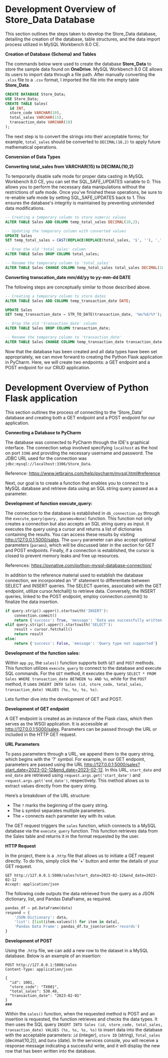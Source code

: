 # Development Overview of Store_Data Database

This section outlines the steps taken to develop the Store_Data database, detailing the creation of the database, table structures, and the data import process utilized in MySQL Workbench 8.0 CE.

**Creation of Database (Schema) and Tables**

The commands below were used to create the database **Store\_Data** to store the sample data found on **OneDrive**. 
MySQL Workbench 8.0 CE allows its users to import data through a file path. After manually converting the `.xlsx` file to a `.csv` format, I imported the file into the empty table **Store\_Data**. 

```sql
CREATE DATABASE Store_Data;
USE Store_Data;
CREATE TABLE Sales(
  id INT,
  store_code VARCHAR(10),
  total_sales VARCHAR(15),
  transaction_date VARCHAR(10)
);
```

The next step is to convert the strings into their acceptable forms; for example, `total_sales` should be converted to `DECIMAL(10,2)` to apply future mathematical operations.

**Conversion of Data Types**

**Converting total_sales from VARCHAR(15) to DECIMAL(10,2)**

To temporarily disable safe mode for proper data casting in MySQL Workbench 8.0 CE, you can set the SQL_SAFE_UPDATES variable to 0. This allows you to perform the necessary data manipulations without the restrictions of safe mode. Once you've finished these operations, be sure to re-enable safe mode by setting SQL_SAFE_UPDATES back to 1. This ensures the database's integrity is maintained by preventing unintended data modifications.

```sql
-- Creating a temporary column to store numeric values
ALTER TABLE Sales ADD COLUMN temp_total_sales DECIMAL(10,2);

-- Updating the temporary column with converted values
UPDATE Sales
SET temp_total_sales = CAST(REPLACE(REPLACE(total_sales, '$', ''), ',', '') AS DECIMAL(10,2));

-- Drop the old 'total_sales' column
ALTER TABLE Sales DROP COLUMN total_sales;

-- Rename the temporary column to 'total_sales'
ALTER TABLE Sales CHANGE COLUMN temp_total_sales total_sales DECIMAL(10,2);
```
**Converting transcation_date mm/dd/yy to yy-mm-dd DATE**

The following steps are conceptually similar to those described above.

```sql
-- Creating a temporary column to store dates
ALTER TABLE Sales ADD COLUMN temp_transaction_date DATE;

UPDATE Sales
SET temp_transaction_date = STR_TO_DATE(transaction_date, '%m/%d/%Y');

-- Drop the old 'transaction_date' column
ALTER TABLE Sales DROP COLUMN transaction_date;

-- Rename the temporary column to 'transaction_date'
ALTER TABLE Sales CHANGE COLUMN temp_transaction_date transaction_date DATE;
```

Now that the database has been created and all data types have been set appropriately, we can move forward to creating the Python Flask application in PyCharm. Here, we will create two endpoints: a GET endpoint and a POST endpoint for our CRUD application.

# Development Overview of Python Flask application

This section outlines the process of connecting to the 'Store_Data' database and creating both a GET endpoint and a POST endpoint for our application.

**Connecting a Database to PyCharm**

The database was connected to PyCharm through the IDE's graphical interface. 
The connection setup involved specifying `localhost` as the host on port `3306` and providing the necessary username and password. 
The JDBC URL used for the connection was `jdbc:mysql://localhost:3306/Store_Data`.

Reference: https://www.jetbrains.com/help/pycharm/mysql.html#reference

Next, our goal is to create a function that enables you to connect to a MySQL database and retrieve data using an SQL string query passed as a parameter.

**Development of function execute_query:**

The connection to the database is established in `db_connection.py` through the `execute_query(query, params=None)` function. This function not only creates a connection but also accepts an SQL string query as input. It executes the query using a cursor and returns a list of dictionaries containing the results. You can access these results by visiting http://127.0.0.1:5000/sales. The `query` parameter can also accept optional parameters (`params`), which will be discussed later in the section for GET and POST endpoints. Finally, if a connection is established, the cursor is closed to prevent memory leaks and free up resources.

References: https://pynative.com/python-mysql-database-connection/

In addition to the reference material used to establish the database connection, we incorporated an 'if' statement to differentiate between SELECT and INSERT queries. The SELECT queries, associated with the GET endpoint, utilize cursor.fetchall() to retrieve data. Conversely, the INSERT queries, linked to the POST endpoint, employ connection.commit() to finalize the data insertion.

```py
if query.strip().upper().startswith('INSERT'):
    connection.commit()
    return {'success': True, 'message': 'Data was successfully written in'}
elif query.strip().upper().startswith('SELECT'):
    result = cursor.fetchall()
    return result
else:
    return {'success': False, 'message': 'Query type not supported'}
```

**Development of the function sales:**

Within `app.py`, the `sales()` function supports both `GET` and `POST` methods. This function utilizes `execute_query` to connect to the database and execute SQL commands. For the `GET` method, it executes the query `SELECT * FROM Sales WHERE transaction_date BETWEEN %s AND %s`, while for the `POST` method, it uses `INSERT INTO Sales (id, store_code, total_sales, transaction_date) VALUES (%s, %s, %s, %s)`.

Lets further dive into the development of GET and POST.

**Development of GET endpoint**

A GET endpoint is created as an instance of the Flask class, which then serves as the WSGI application. It is accessible at http://127.0.0.1:5000/sales. Parameters can be passed through the URL or included in the HTTP GET request.

**URL Parameters**

To pass parameters through a URL, we append them to the query string, which begins with the '?' symbol. For example, in our GET endpoint, parameters are passed using the URL http://127.0.0.1:5000/sales?start_date=2023-02-12&end_date=2023-02-12. In this URL, `start_date` and `end_date` are retrieved using `request.args.get('start_date')` and `request.args.get('end_date')`, respectively. This method allows us to extract values directly from the query string.

Here’s a breakdown of the URL structure:

*   The `?` marks the beginning of the query string.
*   The `&` symbol separates multiple parameters.
*   The `=` connects each parameter key with its value.

The GET request triggers the `sales` function, which connects to a MySQL database via the `execute_query` function. This function retrieves data from the Sales table and returns it in the format requested by the user.

**HTTP Request**

In the project, there is a `.http` file that allows us to initiate a GET request directly. To do this, simply click the '+' button and enter the details of your GET request.

```http
GET http://127.0.0.1:5000/sales?start_date=2023-02-12&end_date=2023-02-12
Accept: application/json
```

The following code outputs the data retrieved from the query as a JSON dictionary, list, and Pandas DataFrame, as required.
```py
pandas_df = pd.DataFrame(data)
respond = {
    'JSON Dictionary': data,
    'list': [list(item.values()) for item in data],
    'Pandas Data Frame': pandas_df.to_json(orient='records')
}
```

**Development of POST**

Using the `.http` file, we can add a new row to the dataset in a MySQL database. Below is an example of an insertion:
```http
POST http://127.0.0.1:5000/sales
Content-Type: application/json

{
  "id": 1001,
  "store_code": "TX001",
  "total_sales": 530.48,
  "transaction_date": "2023-02-01"
}
###
```

Within the `sales()` function, when the requested method is POST and an insertion is requested, the function retrieves and checks the data types. It then uses the SQL query `INSERT INTO Sales (id, store_code, total_sales, transaction_date) VALUES (%s, %s, %s, %s)` to insert data into the database with the acceptable parameters: `id` (integer), `store ID` (string), `Total_sales` (decimal(10,2)), and `Date` (date). In the services console, you will receive a response message indicating a successful write, and it will display the new row that has been written into the database.


